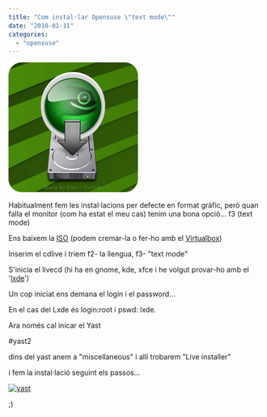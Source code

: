 ```yaml
---
title: "Com instal·lar Opensuse \"text mode\""
date: "2010-01-11"
categories: 
  - "opensuse"
---
```


![opensuse install](images/install-suse-tuxlink.png)

Habitualment fem les instal·lacions per defecte en format gràfic, però quan falla el monitor (com ha estat el meu cas) tenim una bona opció... f3 (text mode)

Ens baixem la [ISO](http://software.opensuse.org/112/en) (podem cremar-la o fer-ho amb el [Virtualbox](http://www.virtualbox.org/wiki/Linux_Downloads))

Inserim el cdlive i triem f2- la llengua, f3- "text mode"

S'inicia el livecd (hi ha en gnome, kde, xfce i he volgut provar-ho amb el '[lxde](http://en.opensuse.org/LXDE)')

Un cop iniciat ens demana el login i el password...

En el cas del Lxde és login:root i pswd: lxde.

Ara només cal inicar el Yast

#yast2

dins del yast anem a "miscellaneous" i allí trobarem "Live installer"

i fem la instal·lació seguint els passos...

[![](http://croniqueslinux.files.wordpress.com/2010/01/yast.png?w=300 "yast")](http://croniqueslinux.files.wordpress.com/2010/01/yast.png)

;)
